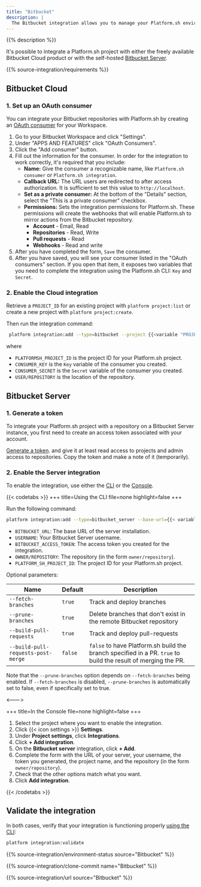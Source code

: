 ```yaml
---
title: "Bitbucket"
description: |
  The Bitbucket integration allows you to manage your Platform.sh environments directly from your Bitbucket repository.
---
```


{{% description %}}

It's possible to integrate a Platform.sh project with either the freely available Bitbucket Cloud product
or with the self-hosted [Bitbucket Server](https://confluence.atlassian.com/bitbucketserver/).

{{% source-integration/requirements %}}

## Bitbucket Cloud

### 1. Set up an OAuth consumer

You can integrate your Bitbucket repositories with Platform.sh
by creating an [OAuth consumer](https://confluence.atlassian.com/bitbucket/oauth-on-bitbucket-cloud-238027431.html) for your Workspace.

1. Go to your Bitbucket Workspace and click "Settings".
2. Under "APPS AND FEATURES" click "OAuth Consumers".
3. Click the "Add consumer" button.
4. Fill out the information for the consumer. In order for the integration to work correctly, it's required that you include:
    - **Name:** Give the consumer a recognizable name, like `Platform.sh consumer` or `Platform.sh integration`.
    - **Callback URL:** The URL users are redirected to after access authorization. It is sufficient to set this value to `http://localhost`.
    - **Set as a private consumer:** At the bottom of the "Details" section, select the "This is a private consumer" checkbox.
    - **Permissions:** Sets the integration permissions for Platform.sh.
      These permissions will create the webhooks that will enable Platform.sh to mirror actions from the Bitbucket repository.
      - **Account** - Email, Read
      - **Repositories** - Read, Write
      - **Pull requests** - Read
      - **Webhooks** - Read and write
5. After you have completed the form, `Save` the consumer.
6. After you have saved, you will see your consumer listed in the "OAuth consumers" section.
   If you open that item, it exposes two variables that you need to complete the integration using the Platform.sh CLI: `Key` and `Secret`.

### 2. Enable the Cloud integration

Retrieve a `PROJECT_ID` for an existing project with `platform project:list`
or create a new project with `platform project:create`.

Then run the integration command:

```bash
 platform integration:add --type=bitbucket --project {{<variable "PROJECT_ID" >}} --key {{<variable "CONSUMER_KEY" >}} --secret {{<variable "CONSUMER_SECRET" >}} --repository {{<variable "REPOSITORY" >}}
```

where

- `PLATFORMSH_PROJECT_ID` is the project ID for your Platform.sh project.
- `CONSUMER_KEY` is the `Key` variable of the consumer you created.
- `CONSUMER_SECRET` is the `Secret` variable of the consumer you created.
- `USER/REPOSITORY` is the location of the repository.

## Bitbucket Server

### 1. Generate a token

To integrate your Platform.sh project with a repository on a Bitbucket Server instance,
you first need to create an access token associated with your account.

[Generate a token](https://confluence.atlassian.com/display/BitbucketServer/HTTP+access+tokens).
and give it at least read access to projects and admin access to repositories.
Copy the token and make a note of it (temporarily).

### 2. Enable the Server integration

To enable the integration, use either the [CLI](../../administration/cli/_index.md)
or the [Console](../../administration/web/_index.md).

{{< codetabs >}}
+++
title=Using the CLI
file=none
highlight=false
+++

Run the following command:

```bash
platform integration:add --type=bitbucket_server --base-url={{< variable "BITBUCKET_URL" >}} --username={{< variable "USERNAME" >}} --token={{< variable "BITBUCKET_ACCESS_TOKEN" >}} --repository={{< variable "OWNER/REPOSITORY" >}} --project={{< variable "PLATFORM_SH_PROJECT_ID" >}}
```

* `BITBUCKET_URL`: The base URL of the server installation.
* `USERNAME`: Your Bitbucket Server username.
* `BITBUCKET_ACCESS_TOKEN`: The access token you created for the integration.
* `OWNER/REPOSITORY`: The repository  (in the form `owner/repository`).
* `PLATFORM_SH_PROJECT_ID`: The project ID for your Platform.sh project.

Optional parameters:

| Name | Default | Description |
|------|---------|-------------|
| `--fetch-branches` | `true` | Track and deploy branches |
| `--prune-branches`| `true` | Delete branches that don't exist in the remote Bitbucket repository |
| `--build-pull-requests` | `true` | Track and deploy pull-requests |
| `--build-pull-requests-post-merge` | `false` | `false` to have Platform.sh build the branch specified in a PR. `true` to build the result of merging the PR. |

Note that the `--prune-branches` option depends on `--fetch-branches` being enabled.
If `--fetch-branches` is disabled, `--prune-branches` is automatically set to false, even if specifically set to true.

<--->

+++
title=In the Console
file=none
highlight=false
+++

1. Select the project where you want to enable the integration.
2. Click {{< icon settings >}} **Settings**.
3. Under **Project settings**, click **Integrations**.
4. Click **+ Add integration**.
5. On the **Bitbucket server** integration, click **+ Add**.
6. Complete the form with the URL of your server, your username, the token you generated, the project name,
   and the repository  (in the form `owner/repository`).
7. Check that the other options match what you want.
8. Click **Add integration**.

{{< /codetabs >}}

## Validate the integration

In both cases, verify that your integration is functioning properly [using the CLI](../overview.md#validating-integrations):

```bash
platform integration:validate
```

{{% source-integration/environment-status source="Bitbucket" %}}

{{% source-integration/clone-commit name="Bitbucket" %}}

{{% source-integration/url source="Bitbucket" %}}
